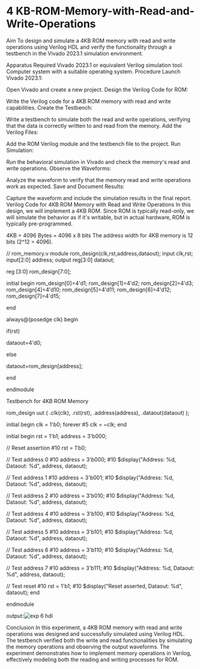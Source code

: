 # 4 KB-ROM-Memory-with-Read-and-Write-Operations
Aim
To design and simulate a 4KB ROM memory with read and write operations using Verilog HDL and verify the functionality through a testbench in the Vivado 2023.1 simulation environment.

Apparatus Required
Vivado 2023.1 or equivalent Verilog simulation tool.
Computer system with a suitable operating system.
Procedure
Launch Vivado 2023.1:

Open Vivado and create a new project.
Design the Verilog Code for ROM:

Write the Verilog code for a 4KB ROM memory with read and write capabilities.
Create the Testbench:

Write a testbench to simulate both the read and write operations, verifying that the data is correctly written to and read from the memory.
Add the Verilog Files:

Add the ROM Verilog module and the testbench file to the project.
Run Simulation:

Run the behavioral simulation in Vivado and check the memory's read and write operations.
Observe the Waveforms:

Analyze the waveform to verify that the memory read and write operations work as expected.
Save and Document Results:

Capture the waveform and include the simulation results in the final report.
Verilog Code for 4KB ROM Memory with Read and Write Operations
In this design, we will implement a 4KB ROM. Since ROM is typically read-only, we will simulate the behavior as if it's writable, but in actual hardware, ROM is typically pre-programmed.

4KB = 4096 Bytes = 4096 x 8 bits
The address width for 4KB memory is 12 bits (2^12 = 4096).


// rom_memory.v
module rom_design(clk,rst,address,dataout); input clk,rst; input[2:0] address; output reg[3:0] dataout;

reg [3:0] rom_design[7:0];

initial begin rom_design[0]=4'd1; rom_design[1]=4'd2; rom_design[2]=4'd3; rom_design[4]=4'd10; rom_design[5]=4'd11; rom_design[6]=4'd12; rom_design[7]=4'd15;

end

always@(posedge clk) begin

if(rst)

dataout=4'd0;

else

dataout=rom_design[address];

end

endmodule


Testbench for 4KB ROM Memory

rom_design uut ( .clk(clk), .rst(rst), .address(address), .dataout(dataout) );

initial begin clk = 1'b0; forever #5 clk = ~clk; end

initial begin rst = 1'b1; address = 3'b000;

// Reset assertion #10 rst = 1'b0;

// Test address 0 #10 address = 3'b000; #10 $display("Address: %d, Dataout: %d", address, dataout);

// Test address 1 #10 address = 3'b001; #10 $display("Address: %d, Dataout: %d", address, dataout);

// Test address 2 #10 address = 3'b010; #10 $display("Address: %d, Dataout: %d", address, dataout);

// Test address 4 #10 address = 3'b100; #10 $display("Address: %d, Dataout: %d", address, dataout);

// Test address 5 #10 address = 3'b101; #10 $display("Address: %d, Dataout: %d", address, dataout);

// Test address 6 #10 address = 3'b110; #10 $display("Address: %d, Dataout: %d", address, dataout);

// Test address 7 #10 address = 3'b111; #10 $display("Address: %d, Dataout: %d", address, dataout);

// Test reset #10 rst = 1'b1; #10 $display("Reset asserted, Dataout: %d", dataout); end

endmodule

output:![exp 6 hdl](https://github.com/user-attachments/assets/f0384682-1bc5-4834-a0f6-2c7c776eecc3)


Conclusion
In this experiment, a 4KB ROM memory with read and write operations was designed and successfully simulated using Verilog HDL. The testbench verified both the write and read functionalities by simulating the memory operations and observing the output waveforms. The experiment demonstrates how to implement memory operations in Verilog, effectively modeling both the reading and writing processes for ROM.
